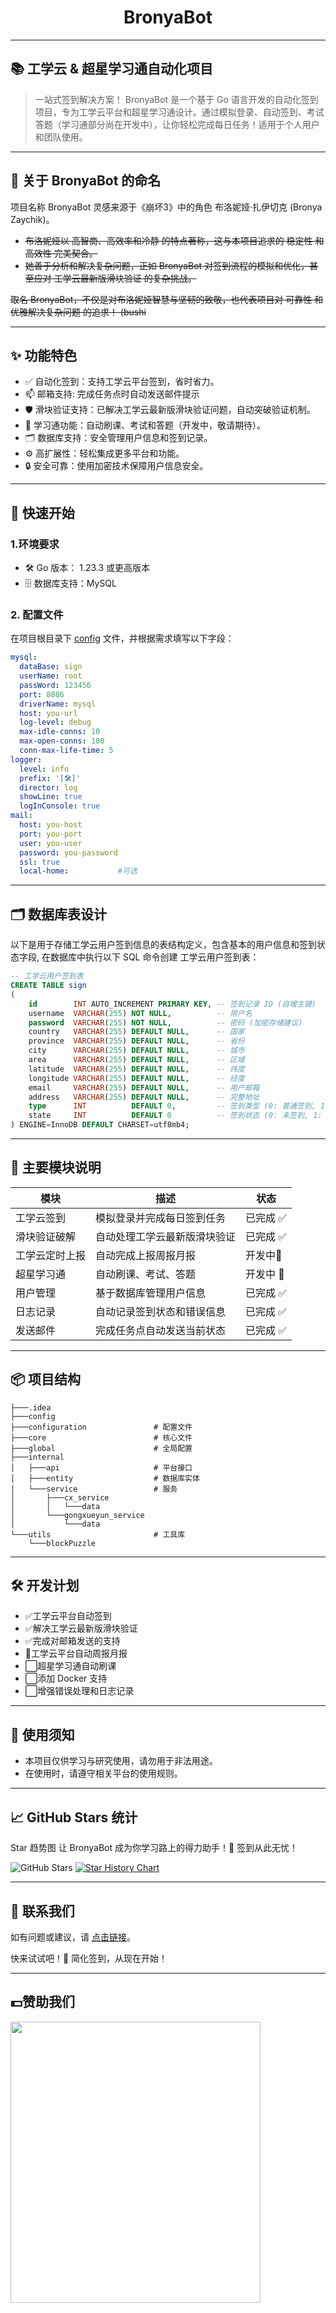 <h1 align="center">BronyaBot</h1>

---

## 📚 工学云 & 超星学习通自动化项目

> 一站式签到解决方案！
> BronyaBot 是一个基于 Go 语言开发的自动化签到项目，专为工学云平台和超星学习通设计。通过模拟登录、自动签到、考试答题（学习通部分尚在开发中），让你轻松完成每日任务！适用于个人用户和团队使用。
---

## 🤖 关于 BronyaBot 的命名

项目名称 BronyaBot 灵感来源于《崩坏3》中的角色 布洛妮娅·扎伊切克 (Bronya Zaychik)。

* ~~布洛妮娅以 高智商、高效率和冷静 的特点著称，这与本项目追求的 稳定性 和 高效性 完美契合。~~
* ~~她善于分析和解决复杂问题，正如 BronyaBot 对签到流程的模拟和优化，甚至应对 工学云最新版滑块验证 的复杂挑战。~~

~~取名 BronyaBot，不仅是对布洛妮娅智慧与坚韧的致敬，也代表项目对 可靠性 和 优雅解决复杂问题 的追求！
(bushi~~

---

## **✨ 功能特色**

* ✅ 自动化签到：支持工学云平台签到，省时省力。
* 📫 邮箱支持: 完成任务点时自动发送邮件提示
* 🛡️ 滑块验证支持：已解决工学云最新版滑块验证问题，自动突破验证机制。
* 📖 学习通功能：自动刷课、考试和答题（开发中，敬请期待）。
* 🗂️ 数据库支持：安全管理用户信息和签到记录。
* ⚙️ 高扩展性：轻松集成更多平台和功能。
* 🔒 安全可靠：使用加密技术保障用户信息安全。

---

## 🚀 快速开始

### 1.环境要求

* 🛠️ Go 版本： 1.23.3 或更高版本
* 🗄️ 数据库支持：MySQL

### 2. 配置文件

在项目根目录下 [config](configuration/application.yaml) 文件，并根据需求填写以下字段：

```yaml
mysql:
  dataBase: sign
  userName: root
  passWord: 123456
  port: 8086
  driverName: mysql
  host: you-url
  log-level: debug
  max-idle-conns: 10
  max-open-conns: 100
  conn-max-life-time: 5
logger:
  level: info
  prefix: '[🛠️]'
  director: log
  showLine: true
  logInConsole: true
mail:
  host: you-host
  port: you-port
  user: you-user
  password: you-password
  ssl: true
  local-home:           #可选
```

---

## 🗂️ 数据库表设计

以下是用于存储工学云用户签到信息的表结构定义，包含基本的用户信息和签到状态字段,
在数据库中执行以下 SQL 命令创建 工学云用户签到表：

```sql
-- 工学云用户签到表
CREATE TABLE sign
(
    id        INT AUTO_INCREMENT PRIMARY KEY, -- 签到记录 ID (自增主键)
    username  VARCHAR(255) NOT NULL,          -- 用户名
    password  VARCHAR(255) NOT NULL,          -- 密码 (加密存储建议)
    country   VARCHAR(255) DEFAULT NULL,      -- 国家
    province  VARCHAR(255) DEFAULT NULL,      -- 省份
    city      VARCHAR(255) DEFAULT NULL,      -- 城市
    area      VARCHAR(255) DEFAULT NULL,      -- 区域
    latitude  VARCHAR(255) DEFAULT NULL,      -- 纬度
    longitude VARCHAR(255) DEFAULT NULL,      -- 经度
    email     VARCHAR(255) DEFAULT NULL,      -- 用户邮箱
    address   VARCHAR(255) DEFAULT NULL,      -- 完整地址
    type      INT          DEFAULT 0,         -- 签到类型 (0: 普通签到, 1: 特殊签到等)
    state     INT          DEFAULT 0          -- 签到状态 (0: 未签到, 1: 已签到)
) ENGINE=InnoDB DEFAULT CHARSET=utf8mb4;

```

---

## 🌟 主要模块说明

| 模块      | 描述              | 状态     |
|---------|-----------------|--------|
| 工学云签到   | 模拟登录并完成每日签到任务   | 已完成 ✅  |
| 滑块验证破解	 | 自动处理工学云最新版滑块验证	 | 已完成 ✅  |
| 工学云定时上报 | 自动完成上报周报月报      | 开发中🚧  |
| 超星学习通   | 自动刷课、考试、答题      | 开发中 🚧 |
| 用户管理    | 基于数据库管理用户信息     | 已完成 ✅  |
| 日志记录    | 自动记录签到状态和错误信息   | 已完成 ✅  |
| 发送邮件    | 完成任务点自动发送当前状态   | 已完成 ✅  |

---

## 📦 项目结构

```plaintext
├───.idea
├───config
├───configuration               # 配置文件
├───core                        # 核心文件
├───global                      # 全局配置
├───internal                   
│   ├───api                     # 平台接口
│   ├───entity                  # 数据库实体
│   └───service                 # 服务
│       ├───cx_service
│       │   └───data
│       └───gongxueyun_service
│           └───data
└───utils                       # 工具库
    └───blockPuzzle
```

---

## 🛠️ 开发计划

* ✅工学云平台自动签到
* ✅解决工学云最新版滑块验证
* ✅完成对邮箱发送的支持
* 🚧工学云平台自动周报月报
* ⬜超星学习通自动刷课
* ⬜添加 Docker 支持
* ⬜增强错误处理和日志记录

---

## 📜 使用须知

* 本项目仅供学习与研究使用，请勿用于非法用途。
* 在使用时，请遵守相关平台的使用规则。

---

## 📈 GitHub Stars 统计

Star 趋势图
让 BronyaBot 成为你学习路上的得力助手！🎉 签到从此无忧！

![GitHub Stars](https://img.shields.io/github/stars/mirai-MIC/BronyaBot?style=flat&label=Stars)
[![Star History Chart](https://starchart.cc/mirai-MIC/BronyaBot.svg?variant=adaptive)](https://starchart.cc/mirai-MIC/BronyaBot)

---

## 📧 联系我们

如有问题或建议，请 [点击链接](https://qm.qq.com/q/z8mab8YVm8)。

快来试试吧！🎉 简化签到，从现在开始！

---

## 💵赞助我们

<img src="https://github.com/user-attachments/assets/017c8856-ea97-4ab4-84e8-caed61b33268" width="400" height="450" />

